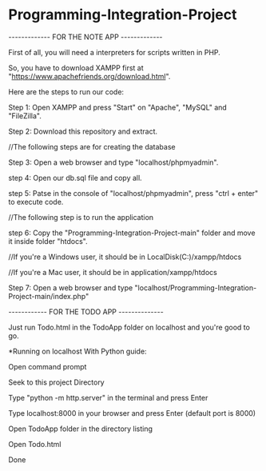 # Programming-Integration-Project

------------- FOR THE NOTE APP -------------

First of all, you will need a interpreters for scripts written in PHP. 

So, you have to download XAMPP first at "https://www.apachefriends.org/download.html".

Here are the steps to run our code:

Step 1: Open XAMPP and press "Start" on "Apache", "MySQL" and "FileZilla".

Step 2: Download this repository and extract.

//The following steps are for creating the database

Step 3: Open a web browser and type "localhost/phpmyadmin".

step 4: Open our db.sql file and copy all.

step 5: Patse in the console of "localhost/phpmyadmin", press "ctrl + enter" to execute code.

//The following step is to run the application

step 6: Copy the "Programming-Integration-Project-main" folder and move it inside folder "htdocs".

//If you're a Windows user, it should be in LocalDisk(C:)/xampp/htdocs

//If you're a Mac user, it should be in application/xampp/htdocs

Step 7: Open a web browser and type "localhost/Programming-Integration-Project-main/index.php"


------------ FOR THE TODO APP --------------

Just run Todo.html in the TodoApp folder on localhost and you're good to go.

*Running on localhost With Python guide:

Open command prompt

Seek to this project Directory

Type "python -m http.server" in the terminal and press Enter

Type localhost:8000 in your browser and press Enter (default port is 8000)

Open TodoApp folder in the directory listing

Open Todo.html 

Done